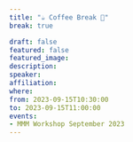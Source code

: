 ```yaml
---
title: "☕️ Coffee Break 🥐"
break: true

draft: false
featured: false
featured_image:
description:
speaker:
affiliation:
where:
from: 2023-09-15T10:30:00
to: 2023-09-15T11:00:00
events:
- MMM Workshop September 2023
---
```

